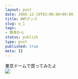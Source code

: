 ```yaml
---
layout: post
date: 2005-12-19T03:00:00+09:00
title: W杯グッズ
slug: w_1
tags:
- 携帯から
status: publish
type: post
published: true
meta: {}
---
```

<div class="caption">東京ドームで買ってみたよ
</div>
<div class="photo"><img src="http://wo.skr.jp/images/uploads/blog-photo-1135004241.08-0.jpg" /></div>
